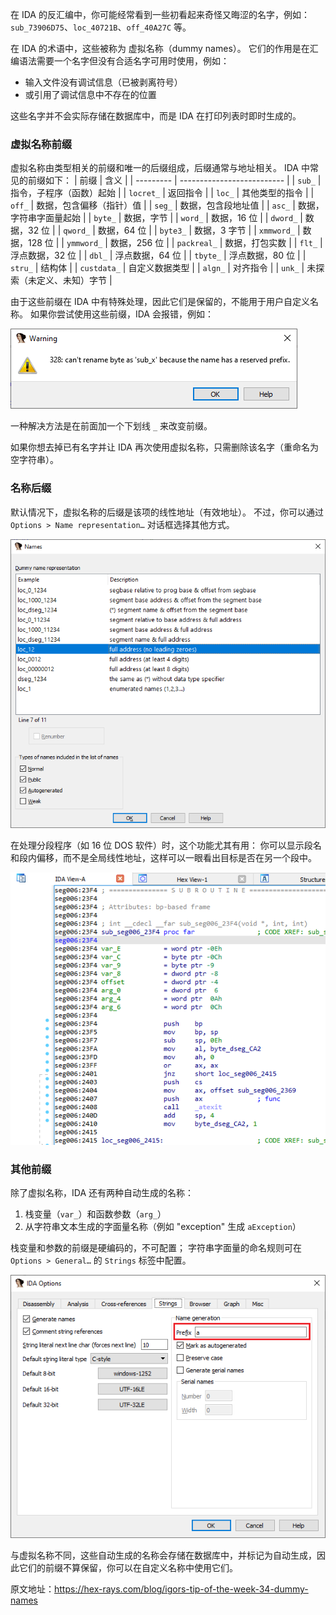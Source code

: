 在 IDA 的反汇编中，你可能经常看到一些初看起来奇怪又晦涩的名字，例如： `sub_73906D75`、`loc_40721B`、`off_40A27C` 等。

在 IDA 的术语中，这些被称为 虚拟名称（dummy names）。 它们的作用是在汇编语法需要一个名字但没有合适名字可用时使用，例如：

- 输入文件没有调试信息（已被剥离符号）
- 或引用了调试信息中不存在的位置

这些名字并不会实际存储在数据库中，而是 IDA 在打印列表时即时生成的。

### 虚拟名称前缀

虚拟名称由类型相关的前缀和唯一的后缀组成，后缀通常与地址相关。 IDA 中常见的前缀如下：
| 前缀 | 含义 |
| --------- | -------------------------- |
| `sub_` | 指令，子程序（函数）起始 |
| `locret_` | 返回指令 |
| `loc_` | 其他类型的指令 |
| `off_` | 数据，包含偏移（指针）值 |
| `seg_` | 数据，包含段地址值 |
| `asc_` | 数据，字符串字面量起始 |
| `byte_` | 数据，字节 |
| `word_` | 数据，16 位 |
| `dword_` | 数据，32 位 |
| `qword_` | 数据，64 位 |
| `byte3_` | 数据，3 字节 |
| `xmmword_` | 数据，128 位 |
| `ymmword_` | 数据，256 位 |
| `packreal_` | 数据，打包实数 |
| `flt_` | 浮点数据，32 位 |
| `dbl_` | 浮点数据，64 位 |
| `tbyte_` | 浮点数据，80 位 |
| `stru_` | 结构体 |
| `custdata_` | 自定义数据类型 |
| `algn_` | 对齐指令 |
| `unk_` | 未探索（未定义、未知）字节 |

由于这些前缀在 IDA 中有特殊处理，因此它们是保留的，不能用于用户自定义名称。 如果你尝试使用这些前缀，IDA 会报错，例如：

![Warning 328: can't rename byte as 'sub_x' because the name has a reserved prefix.](assets/2021/04/dummy_error.png)

一种解决方法是在前面加一个下划线 `_` 来改变前缀。

如果你想去掉已有名字并让 IDA 再次使用虚拟名称，只需删除该名字（重命名为空字符串）。

### 名称后缀

默认情况下，虚拟名称的后缀是该项的线性地址（有效地址）。 不过，你可以通过 `Options > Name representation…` 对话框选择其他方式。

![](assets/2021/04/dummy_names.png)

在处理分段程序（如 16 位 DOS 软件）时，这个功能尤其有用： 你可以显示段名和段内偏移，而不是全局线性地址，这样可以一眼看出目标是否在另一个段中。

![](assets/2021/04/dummy_dos.png)

### 其他前缀

除了虚拟名称，IDA 还有两种自动生成的名称：

1. 栈变量（`var_`）和函数参数（`arg_`）
2. 从字符串文本生成的字面量名称（例如 "exception" 生成 `aException`）

栈变量和参数的前缀是硬编码的，不可配置； 字符串字面量的命名规则可在 `Options > General…` 的 `Strings` 标签中配置。

![](assets/2021/04/dummy_strlit.png)

与虚拟名称不同，这些自动生成的名称会存储在数据库中，并标记为自动生成，因此它们的前缀不算保留，你可以在自定义名称中使用它们。

原文地址：https://hex-rays.com/blog/igors-tip-of-the-week-34-dummy-names
